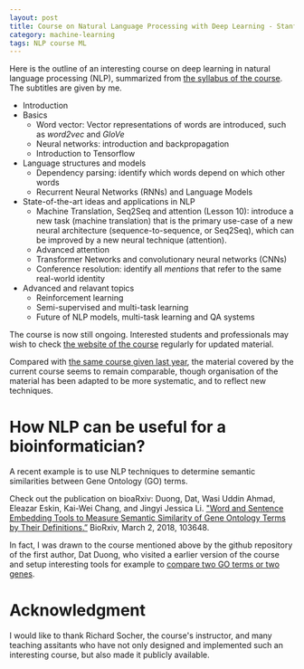 ```yaml
---
layout: post
title: Course on Natural Language Processing with Deep Learning - Stanford CS224n
category: machine-learning
tags: NLP course ML
---
```


Here is the outline of an interesting course on deep learning in natural language processing (NLP), summarized from [the syllabus of the course](http://web.stanford.edu/class/cs224n/syllabus.html). The subtitles are given by me.

* Introduction
* Basics
    * Word vector: Vector representations of words are introduced, such as *word2vec* and *GloVe*
    * Neural networks: introduction and backpropagation
    * Introduction to Tensorflow
* Language structures and models
    * Dependency parsing: identify which words depend on which other words
    * Recurrent Neural Networks (RNNs) and Language Models
* State-of-the-art ideas and applications in NLP
    * Machine Translation, Seq2Seq and attention (Lesson 10): introduce a new task (machine translation) that is the primary use-case of a new neural architecture (sequence-to-sequence, or Seq2Seq), which can be improved by a new neural technique (attention).
    * Advanced attention
    * Transformer Networks and convolutionary neural networks (CNNs)
    * Conference resolution: identify all *mentions* that refer to the same real-world identity
* Advanced and relavant topics
    * Reinforcement learning
    * Semi-supervised and multi-task learning
    * Future of NLP models, multi-task learning and QA systems

The course is now still ongoing. Interested students and professionals may wish to check [the website of the course](http://web.stanford.edu/class/cs224n/) regularly for updated material.

Compared with [the same course given last year](http://cs224d.stanford.edu/syllabus.html), the material covered by the current course seems to remain comparable, though organisation of the material has been adapted to be more systematic, and to reflect new techniques.

# How NLP can be useful for a bioinformatician?

A recent example is to use NLP techniques to determine semantic similarities between Gene Ontology (GO) terms. 

Check out the publication on bioaRxiv: Duong, Dat, Wasi Uddin Ahmad, Eleazar Eskin, Kai-Wei Chang, and Jingyi Jessica Li. ["Word and Sentence Embedding Tools to Measure Semantic Similarity of Gene Ontology Terms by Their Definitions.”](https://doi.org/10.1101/103648) BioRxiv, March 2, 2018, 103648. 

In fact, I was drawn to the course mentioned above by the github repository of the first author, Dat Duong, who visited a earlier version of the course and setup interesting tools for example to [compare two GO terms or two genes](https://github.com/datduong/word2vec2compareGenes).

# Acknowledgment

I would like to thank Richard Socher, the course's instructor, and many teaching assitants who have not only designed and implemented such an interesting course, but also made it publicly available. 
